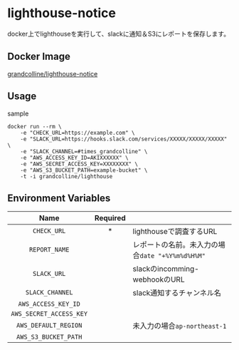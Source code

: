 # lighthouse-notice

docker上でlighthouseを実行して、slackに通知＆S3にレポートを保存します。

## Docker Image

[grandcolline/lighthouse-notice](https://hub.docker.com/r/grandcolline/lighthouse-notice/)

## Usage

sample
```
docker run --rm \
	-e "CHECK_URL=https://example.com" \
	-e "SLACK_URL=https://hooks.slack.com/services/XXXXX/XXXXX/XXXXX" \
	-e "SLACK_CHANNEL=#times_grandcolline" \
	-e "AWS_ACCESS_KEY_ID=AKIXXXXXX" \
	-e "AWS_SECRET_ACCESS_KEY=XXXXXXXX" \
	-e "AWS_S3_BUCKET_PATH=example-bucket" \
	-t -i grandcolline/lighthouse
```

## Environment Variables

|Name|Required||
|:-:|:-:|:-|
|`CHECK_URL`|*|lighthouseで調査するURL|
|`REPORT_NAME`||レポートの名前。未入力の場合`date "+%Y%m%d%H%M"`|
|`SLACK_URL`||slackのincomming-webhookのURL|
|`SLACK_CHANNEL`||slack通知するチャンネル名|
|`AWS_ACCESS_KEY_ID`|||
|`AWS_SECRET_ACCESS_KEY`|||
|`AWS_DEFAULT_REGION`||未入力の場合`ap-northeast-1`|
|`AWS_S3_BUCKET_PATH`|||

